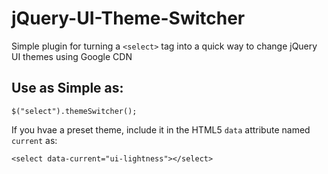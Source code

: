 # jQuery-UI-Theme-Switcher
Simple plugin for turning a `<select>` tag into a quick way to change jQuery UI themes using Google CDN

Use as Simple as:
---
    $("select").themeSwitcher();

If you hvae a preset theme, include it in the HTML5 `data` attribute named `current` as:

    <select data-current="ui-lightness"></select>
